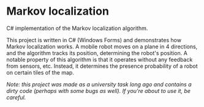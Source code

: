 # Markov localization
C# implementation of the Markov localization algorithm.

This project is written in C# (Windows Forms) and demonstrates how Markov localization works.
A mobile robot moves on a plane in 4 directions, and the algorithm tracks its position, determining the robot's position.
A notable property of this algorithm is that it operates without any feedback from sensors, etc.
Instead, it determines the presence probability of a robot on certain tiles of the map.

*Note: this project was made as a university task long ago and contains a dirty code (perhaps with some bugs as well). If you're about to use it, be careful.*
